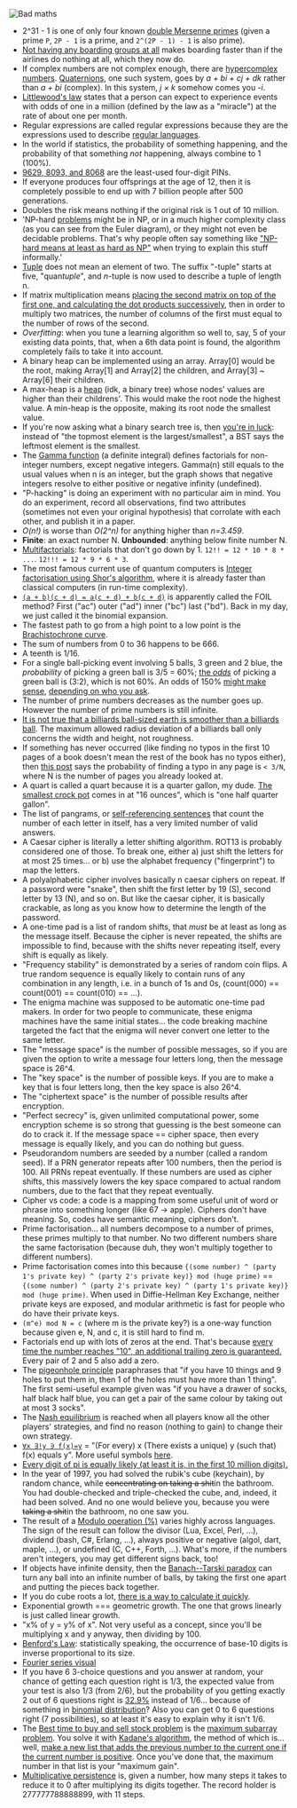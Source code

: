 ![Bad maths](https://i.imgur.com/fZAsEYW.png)

- 2^31 - 1 is one of only four known [double Mersenne primes](https://en.wikipedia.org/wiki/Double_Mersenne_number) (given a prime `P`, `2P - 1` is a prime, and `2^(2P - 1) - 1` is also prime).
- [Not having any boarding groups at all](https://www.youtube.com/watch?v=oAHbLRjF0vo) makes boarding faster than if the airlines do nothing at all, which they now do.
- If complex numbers are not complex enough, there are [hypercomplex numbers](https://en.wikipedia.org/wiki/Hypercomplex_number). [Quaternions](https://en.wikipedia.org/wiki/Quaternion), one such system, goes by _a + bi + cj + dk_ rather than _a + bi_ (complex). In this system, _j × k_ somehow comes you _-i_.
- [Littlewood's law](https://en.wikipedia.org/wiki/Littlewood%27s_law) states that a person can expect to experience events with odds of one in a million (defined by the law as a "miracle") at the rate of about one per month.
- Regular expressions are called regular expressions because they are the expressions used to describe [regular languages](https://en.wikipedia.org/wiki/Regular_language).
- In the world if statistics, the probability of something happening, and the probability of that something _not_ happening, always combine to 1 (100%).
- [9629, 8093, and 8068](https://brandongaille.com/least-used-4-digit-atm-pin-numbers/) are the least-used four-digit PINs.
- If everyone produces four offsprings at the age of 12, then it is completely possible to end up with 7 billion people after 500 generations.
- Doubles the risk means nothing if the original risk is 1 out of 10 million.
- 'NP-hard [problems](https://www.quantamagazine.org/a-short-guide-to-hard-problems-20180716/) might be in NP, or in a much higher complexity class (as you can see from the Euler diagram), or they might not even be decidable problems. That's why people often say something like ["NP-hard means at least as hard as NP"](https://softwareengineering.stackexchange.com/a/308184/116811) when trying to explain this stuff informally.'
- [Tuple](https://en.wikipedia.org/wiki/Tuple) does not mean an element of two. The suffix "-tuple" starts at five, "quan*tuple*", and _n_-tuple is now used to describe a tuple of length n.
- If matrix multiplication means [placing the second matrix on top of the first one, and calculating the dot products successively](http://matrixmultiplication.xyz/), then in order to multiply two matrices, the number of columns of the first must equal to the number of rows of the second.
- _Overfitting_: when you tune a learning algorithm so well to, say, 5 of your existing data points, that, when a 6th data point is found, the algorithm completely fails to take it into account.
- A binary heap can be implemented using an array. Array[0] would be the root, making Array[1] and Array[2] the children, and Array[3] ~ Array[6] their children.
- A max-heap is a [heap](https://en.wikipedia.org/wiki/Heap_%28data_structure%29#Implementation) (idk, a binary tree) whose nodes' values are higher than their childrens'. This would make the root node the highest value. A min-heap is the opposite, making its root node the smallest value.
- If you're now asking what a binary search tree is, then [you're in luck](https://cs.stackexchange.com/questions/27860/whats-the-difference-between-a-binary-search-tree-and-a-binary-heap): instead of "the topmost element is the largest/smallest", a BST says the leftmost element is the smallest.
- The [Gamma function](https://en.wikipedia.org/wiki/Factorial#Extension_of_factorial_to_non-integer_values_of_argument) (a definite integral) defines factorials for non-integer numbers, except negative integers. Gamma(n) still equals to the usual values when n is an integer, but the graph shows that negative integers resolve to either positive or negative infinity (undefined).
- "P-hacking" is doing an experiment with no particular aim in mind. You do an experiment, record all observations, find two attributes (sometimes not even your original hypothesis) that corrolate with each other, and publish it in a paper.
- _O(n!)_ is worse than _O(2^n)_ for anything higher than _n=3.459_.
- **Finite**: an exact number N. **Unbounded**: anything below finite number N.
- [Multifactorials](http://www.mathcelebrity.com/multifactorial.php): factorials that don't go down by 1. `12!! = 12 * 10 * 8 * ...`. `12!!! = 12 * 9 * 6 * 3`.
- The most famous current use of quantum computers is [Integer factorisation using Shor's algorithm](https://en.wikipedia.org/wiki/Quantum_algorithm), where it is already faster than classical computers (in run-time complexity).
- [`(a + b)(c + d) = a(c + d) + b(c + d)`](http://www.mathwords.com/f/foil_method.htm) is apparently called the FOIL method? First ("ac") outer ("ad") inner ("bc") last ("bd"). Back in my day, we just called it the binomial expansion.
- The fastest path to go from a high point to a low point is the [Brachistochrone curve](https://en.wikipedia.org/wiki/Brachistochrone_curve).
- The sum of numbers from 0 to 36 happens to be 666.
- A teenth is 1/16.
- For a single ball-picking event involving 5 balls, 3 green and 2 blue, the _probability_ of picking a green ball is 3/5 = 60%; [the _odds_](http://mathforum.org/library/drmath/view/56706.html) of picking a green ball is (3:2), which is not 60%. An odds of 150% [might make sense](http://www.miniwebtool.com/ratio-to-percentage-calculator/?numerator=3&denominator=2), [depending on who you ask](https://en.wikipedia.org/wiki/Odds#Mathematical_relations).
- The number of prime numbers decreases as the number goes up. However the number of prime numbers is still infinite.
- [It is not true that a billiards ball-sized earth is smoother than a billiards ball](https://www.youtube.com/watch?v=mxhxL1LzKww). The maximum allowed radius deviation of a billiards ball only concerns the width and height, not roughness.
- If something has never occurred (like finding no typos in the first 10 pages of a book doesn't mean the rest of the book has no typos either), then [this post](https://www.johndcook.com/blog/2010/03/30/statistical-rule-of-three/) says the probability of finding a typo in any page is `< 3/N`, where N is the number of pages you already looked at.
- A quart is called a quart because it is a quarter gallon, my dude. [The smallest crock pot](https://www.amazon.com/dp/B0000CCY14/) comes in at "16 ounces", which is "one half quarter gallon".
- The list of pangrams, or [self-referencing sentences](https://selfreferentialsentences.blogspot.com/) that count the number of each letter in itself, has a very limited number of valid answers.
- A Caesar cipher is literally a letter shifting algorithm. ROT13 is probably considered one of those. To break one, either a) just shift the letters for at most 25 times... or b) use the alphabet frequency ("fingerprint") to map the letters.
- A polyalphabetic cipher involves basically n caesar ciphers on repeat. If a password were "snake", then shift the first letter by 19 (S), second letter by 13 (N), and so on. But like the caesar cipher, it is basically crackable, as long as you know how to determine the length of the password.
- A one-time pad is a list of random shifts, that _must_ be at least as long as the message itself. Because the cipher is never repeated, the shifts are impossible to find, because with the shifts never repeating itself, every shift is equally as likely.
- "Frequency stability" is demonstrated by a series of random coin flips. A true random sequence is equally likely to contain runs of any combination in any length, i.e. in a bunch of 1s and 0s, (count(000) == count(001) == count(010) == ...).
- The enigma machine was supposed to be automatic one-time pad makers. In order for two people to communicate, these enigma machines have the same initial states... the code breaking machine targeted the fact that the enigma will never convert one letter to the same letter.
- The "message space" is the number of possible messages, so if you are given the option to write a message four letters long, then the message space is 26^4.
- The "key space" is the number of possible keys. If you are to make a key that is four letters long, then the key space is also 26^4.
- The "ciphertext space" is the number of possible results after encryption.
- "Perfect secrecy" is, given unlimited computational power, some encryption scheme is so strong that guessing is the best someone can do to crack it. If the message space == cipher space, then every message is equally likely, and you can do nothing but guess.
- Pseudorandom numbers are seeded by a number (called a random seed). If a PRN generator repeats after 100 numbers, then the period is 100. All PRNs repeat eventually. If these numbers are used as cipher shifts, this massively lowers the key space compared to actual random numbers, due to the fact that they repeat eventually.
- Cipher vs code: a code is a mapping from some useful unit of word or phrase into something longer (like 67 -> apple). Ciphers don't have meaning. So, codes have semantic meaning, ciphers don't.
- Prime factorisation... all numbers decompose to a number of primes, these primes multiply to that number. No two different numbers share the same factorisation (because duh, they won't multiply together to different numbers).
- Prime factorisation comes into this because `{(some number) ^ (party 1's private key) ^ (party 2's private key)} mod (huge prime)` == `{(some number) ^ (party 2's private key) ^ (party 1's private key)} mod (huge prime)`. When used in Diffie-Hellman Key Exchange, neither private keys are exposed, and modular arithmetic is fast for people who do have their private keys.
- `(m^e) mod N = c` (where m is the private key?) is a one-way function because given e, N, and c, it is still hard to find m.
- Factorials end up with lots of zeros at the end. That's because [every time the number reaches "10", an additional trailing zero is guaranteed.](http://www.purplemath.com/modules/factzero.htm) Every pair of 2 and 5 also add a zero.
- The [pigeonhole principle](https://en.wikipedia.org/wiki/Pigeonhole_principle) paraphrases that "if you have 10 things and 9 holes to put them in, then 1 of the holes must have more than 1 thing". The first semi-useful example given was "if you have a drawer of socks, half black half blue, you can get a pair of the same colour by taking out at most 3 socks".
- The [Nash equilibrium](https://en.wikipedia.org/wiki/Nash_equilibrium) is reached when all players know all the other players' strategies, and find no reason (nothing to gain) to change their own strategy.
- [`∀x ∃!y ∋ f(x)=y`](https://news.realm.io/news/altconf-daniel-steinberg-what-the-functor-monad/) = "(For every) x (There exists a unique) y (such that) f(x) equals y". More useful symbols [here](http://www.rapidtables.com/math/symbols/Basic_Math_Symbols.htm).
- [Every digit of pi is equally likely (at least it is, in the first 10 million digits).](http://blogs.sas.com/content/iml/2015/03/12/digits-of-pi.html)
- In the year of 1997, you had solved the rubik's cube (keychain), by random chance, while ~~concentrating on taking a shit~~in the bathroom. You had double-checked and triple-checked the cube, and, indeed, it had been solved. And no one would believe you, because you were ~~taking a shit~~in the bathroom, no one saw you.
- The result of a [Modulo operation (%)](https://en.wikipedia.org/wiki/Modulo_operation) varies highly across languages. The sign of the result can follow the divisor (Lua, Excel, Perl, ...), dividend (bash, C#, Erlang, ...), always positive or negative (algol, dart, maple, ...), or undefined (C, C++, Forth, ...). What's more, if the numbers aren't integers, you may get different signs back, too!
- If objects have infinite density, then the [Banach--Tarski paradox](https://en.wikipedia.org/wiki/Banach%E2%80%93Tarski_paradox) can turn any ball into an infinite number of balls, by taking the first one apart and putting the pieces back together.
- If you do cube roots a lot, [there is a way to calculate it quickly](http://www.mindmagician.org/cubert.aspx).
- Exponential growth === geometric growth. The one that grows linearly is just called linear growth.
- "x% of y = y% of x". Not very useful as a concept, since you'll be multiplying x and y anyway, then dividing by 100.
- [Benford's Law](http://en.wikipedia.org/wiki/Benford's_law): statistically speaking, the occurrence of base-10 digits is inverse proportional to its size.
- [Fourier series visual](https://upload.wikimedia.org/wikipedia/commons/1/1a/Fourier_series_square_wave_circles_animation.gif)
- If you have 6 3-choice questions and you answer at random, your chance of getting each question right is 1/3, the expected value from your test is also 1/3 (from 2/6), but the probability of you getting exactly 2 out of 6 questions right is [32.9%](sources/image2.png) instead of 1/6... because of something in [binomial distribution](https://en.wikipedia.org/wiki/Binomial_distribution#Related_distributions)? Also you can get 0 to 6 questions right (7 possibilities), so at least it's easy to explain why it isn't 1/6.
- The [Best time to buy and sell stock problem](https://leetcode.com/problems/best-time-to-buy-and-sell-stock/) is the [maximum subarray problem](https://en.wikipedia.org/wiki/Maximum_subarray_problem). You solve it with [Kadane's algorithm](https://en.wikipedia.org/wiki/Maximum_subarray_problem#Kadane's_algorithm), the method of which is... well, [make a new list that adds the previous number to the current one if the current number is positive](https://www.youtube.com/watch?v=86CQq3pKSUw). Once you've done that, the maximum number in that list is your "maximum gain".
- [Multiplicative persistence](https://www.youtube.com/watch?v=Wim9WJeDTHQ) is, given a number, how many steps it takes to reduce it to 0 after multiplying its digits together. The record holder is 277777788888899, with 11 steps.
